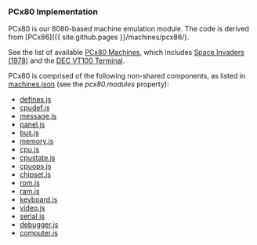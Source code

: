 ### PCx80 Implementation

PCx80 is our 8080-based machine emulation module.  The code is derived from [PCx86]({{ site.github.pages }}/machines/pcx86/).

See the list of available [PCx80 Machines](/machines/pcx80/), which includes
[Space Invaders (1978)](/machines/arcade/invaders/) and the [DEC VT100 Terminal](/machines/dec/vt100/).

PCx80 is comprised of the following non-shared components, as listed in [machines.json](/machines/machines.json) (see the *pcx80.modules* property):

  - [defines.js](modules/v2/defines.js)
  - [cpudef.js](modules/v2/cpudef.js)
  - [message.js](modules/v2/message.js)
  - [panel.js](modules/v2/panel.js)
  - [bus.js](modules/v2/bus.js)
  - [memory.js](modules/v2/memory.js)
  - [cpu.js](modules/v2/cpu.js)
  - [cpustate.js](modules/v2/cpustate.js)
  - [cpuops.js](modules/v2/cpuops.js)
  - [chipset.js](modules/v2/chipset.js)
  - [rom.js](modules/v2/rom.js)
  - [ram.js](modules/v2/ram.js)
  - [keyboard.js](modules/v2/keyboard.js)
  - [video.js](modules/v2/video.js)
  - [serial.js](modules/v2/serial.js)
  - [debugger.js](modules/v2/debugger.js)
  - [computer.js](modules/v2/computer.js)
